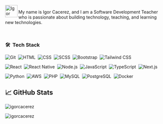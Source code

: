<a href="https://www.linkedin.com/in/igorcacerez/">
  <img align="left" alt="Igor Cacerez's LinkedIn" width="40px" src="https://upload.wikimedia.org/wikipedia/commons/thumb/8/81/LinkedIn_icon.svg/2048px-LinkedIn_icon.svg.png" />
</a>

My name is Igor Cacerez, and I am a Software Development Teacher who is passionate about building technology, teaching, and learning new technologies.

<br clear="left"/>

### 🛠 &nbsp;Tech Stack

![Git](https://img.shields.io/badge/-Git-292D3E?style=flat&logo=git)&nbsp;
![HTML](https://img.shields.io/badge/-HTML-292D3E?style=flat&logo=HTML5)&nbsp;
![CSS](https://img.shields.io/badge/-CSS-292D3E?style=flat&logo=CSS3&logoColor=1572B6)&nbsp;
![SCSS](https://img.shields.io/badge/-SASS-292D3E?style=flat&logo=SASS)&nbsp;
![Bootstrap](https://img.shields.io/badge/-Bootstrap-292D3E?style=flat&logo=Bootstrap&logoColor=1572B6)&nbsp;
![Tailwind CSS](https://img.shields.io/badge/-Tailwind_CSS-292D3E?style=flat&logo=Tailwindcss&logoColor=1572B6)&nbsp;

![React](https://img.shields.io/badge/-React-292D3E?style=flat&logo=react)&nbsp;
![React Native](https://img.shields.io/badge/-React_Native-292D3E?style=flat&logo=react)&nbsp;
![Node.js](https://img.shields.io/badge/-Node.js-292D3E?style=flat&logo=node.js)&nbsp;
![JavaScript](https://img.shields.io/badge/-JavaScript-292D3E?style=flat&logo=javascript)&nbsp;
![TypeScript](https://img.shields.io/badge/-TypeScript-292D3E?style=flat&logo=typescript)&nbsp;
![Next.js](https://img.shields.io/badge/-Next.js-292D3E?style=flat&logo=next.js)&nbsp;

![Python](https://img.shields.io/badge/-Python-292D3E?style=flat&logo=python&logoColor=yellow)&nbsp;
![AWS](https://img.shields.io/badge/-AWS-292D3E?style=flat&logo=amazon-aws&logoColor=FF9900)&nbsp;
![PHP](https://img.shields.io/badge/-PHP-292D3E?style=flat&logo=php)&nbsp;
![MySQL](https://img.shields.io/badge/-MySQL-292D3E?style=flat&logo=MySQL)&nbsp;
![PostgreSQL](https://img.shields.io/badge/-PostgreSQL-292D3E?style=flat&logo=PostgreSQL)&nbsp;
![Docker](https://img.shields.io/badge/-Docker-292D3E?style=flat&logo=docker)&nbsp;

## &#x1f4c8; GitHub Stats

<p><img src="https://github-readme-stats.vercel.app/api/top-langs?username=igorcacerez&show_icons=true&locale=en&layout=compact&theme=default" alt="igorcacerez" /></p>

<p><img src="https://github-readme-streak-stats.herokuapp.com/?user=igorcacerez&theme=default" alt="igorcacerez" /></p>
